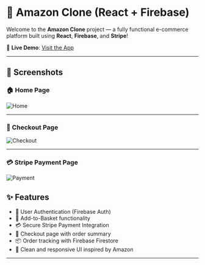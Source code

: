 # 🛒 Amazon Clone (React + Firebase)

Welcome to the **Amazon Clone** project — a fully functional e-commerce platform built using **React**, **Firebase**, and **Stripe**!

🚀 **Live Demo**: [Visit the App](https://clone-f8158.firebaseapp.com/)

---
## 📸 Screenshots

### 🏠 Home Page
![Home](https://drive.google.com/uc?export=view&id=1TuSDZlJROQ9kUKuLx4xFWpzQ6X2nER79)

---

### 🛒 Checkout Page
![Checkout](https://drive.google.com/uc?export=view&id=1bGD1jMoOPFOnwak-rj3aRsw2wLuqP59B)

---

### 💳 Stripe Payment Page
![Payment](https://drive.google.com/uc?export=v)

## ✨ Features

- 🔐 User Authentication (Firebase Auth)
- 🛒 Add-to-Basket functionality
- 💳 Secure Stripe Payment Integration
- 🧾 Checkout page with order summary
- 📦 Order tracking with Firebase Firestore
- 🎨 Clean and responsive UI inspired by Amazon

---


